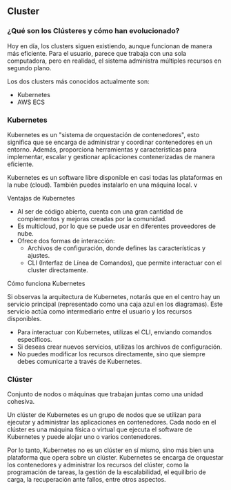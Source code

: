 <h2 align="left"> Cluster </h2>

<h3> ¿Qué son los Clústeres y cómo han evolucionado? </h3>

<p align="left"> Hoy en día, los clusters siguen existiendo, aunque funcionan de manera más eficiente. Para el usuario, parece que trabaja con una sola computadora, pero en realidad, el sistema administra múltiples recursos en segundo plano.

Los dos clusters más conocidos actualmente son:

* Kubernetes
* AWS ECS</p>

<h3> Kubernetes</h3>

<p align="left"> Kubernetes es un "sistema de orquestación de contenedores", esto significa que se encarga de administrar y coordinar contenedores en un entorno. Además, proporciona herramientas y características para implementar, escalar y gestionar aplicaciones contenerizadas de manera eficiente.

Kubernetes es un software libre disponible en casi todas las plataformas en la nube (cloud). También puedes instalarlo en una máquina local. v

Ventajas de Kubernetes
* Al ser de código abierto, cuenta con una gran cantidad de complementos y mejoras creadas por la comunidad.
* Es multicloud, por lo que se puede usar en diferentes proveedores de nube.
* Ofrece dos formas de interacción:
    * Archivos de configuración, donde defines las características y ajustes.
    * CLI (Interfaz de Línea de Comandos), que permite interactuar con el cluster directamente.
    
Cómo funciona Kubernetes

Si observas la arquitectura de Kubernetes, notarás que en el centro hay un servicio principal (representado como una caja azul en los diagramas). Este servicio actúa como intermediario entre el usuario y los recursos disponibles.

* Para interactuar con Kubernetes, utilizas el CLI, enviando comandos específicos.
* Si deseas crear nuevos servicios, utilizas los archivos de configuración.
* No puedes modificar los recursos directamente, sino que siempre debes comunicarte a través de Kubernetes.</p>

<h3> Clúster </h3>

<p align="left"> Conjunto de nodos o máquinas que trabajan juntas como una unidad cohesiva. 

Un clúster de Kubernetes es un grupo de nodos que se utilizan para ejecutar y administrar las aplicaciones en contenedores. Cada nodo en el clúster es una máquina física o virtual que ejecuta el software de Kubernetes y puede alojar uno o varios contenedores. 

Por lo tanto, Kubernetes no es un clúster en sí mismo, sino más bien una plataforma que opera sobre un clúster. Kubernetes se encarga de orquestar los contenedores y administrar los recursos del clúster, como la programación de tareas, la gestión de la escalabilidad, el equilibrio de carga, la recuperación ante fallos, entre otros aspectos.</p>

